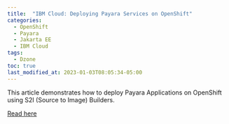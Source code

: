 ```yaml
---
title:  "IBM Cloud: Deploying Payara Services on OpenShift"
categories: 
  - OpenShift
  - Payara
  - Jakarta EE
  - IBM Cloud
tags:
  - Dzone
toc: true
last_modified_at: 2023-01-03T08:05:34-05:00
---
```


This article demonstrates how to deploy Payara Applications on OpenShift using S2I (Source to Image) Builders.

[Read here](https://dzone.com/articles/ibm-cloud-deploying-payara-services-on-openshift)
